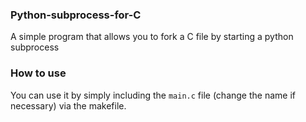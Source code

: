 ### Python-subprocess-for-C
A simple program that allows you to fork a C file by starting a python subprocess

### How to use
You can use it by simply including the ``main.c`` file (change the name if necessary) via the makefile.


